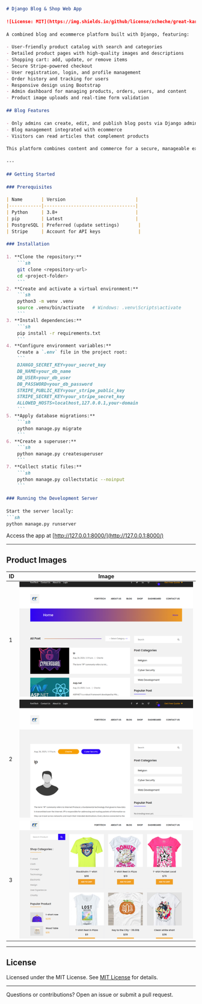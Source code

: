 
```markdown
# Django Blog & Shop Web App

![License: MIT](https://img.shields.io/github/license/xcheche/great-kart)

A combined blog and ecommerce platform built with Django, featuring:

- User-friendly product catalog with search and categories
- Detailed product pages with high-quality images and descriptions
- Shopping cart: add, update, or remove items
- Secure Stripe-powered checkout
- User registration, login, and profile management
- Order history and tracking for users
- Responsive design using Bootstrap
- Admin dashboard for managing products, orders, users, and content
- Product image uploads and real-time form validation

## Blog Features

- Only admins can create, edit, and publish blog posts via Django admin
- Blog management integrated with ecommerce
- Visitors can read articles that complement products

This platform combines content and commerce for a secure, manageable experience for users and administrators.

---

## Getting Started

### Prerequisites

| Name       | Version                          |
|------------|----------------------------------|
| Python     | 3.8+                             |
| pip        | Latest                           |
| PostgreSQL | Preferred (update settings)       |
| Stripe     | Account for API keys              |

### Installation

1. **Clone the repository:**
    ```sh
    git clone <repository-url>
    cd <project-folder>
    ```
2. **Create and activate a virtual environment:**
    ```sh
    python3 -m venv .venv
    source .venv/bin/activate   # Windows: .venv\Scripts\activate
    ```
3. **Install dependencies:**
    ```sh
    pip install -r requirements.txt
    ```
4. **Configure environment variables:**  
    Create a `.env` file in the project root:
    ```
    DJANGO_SECRET_KEY=your_secret_key
    DB_NAME=your_db_name
    DB_USER=your_db_user
    DB_PASSWORD=your_db_password
    STRIPE_PUBLIC_KEY=your_stripe_public_key
    STRIPE_SECRET_KEY=your_stripe_secret_key
    ALLOWED_HOSTS=localhost,127.0.0.1,your-domain
    ```
5. **Apply database migrations:**
    ```sh
    python manage.py migrate
    ```
6. **Create a superuser:**
    ```sh
    python manage.py createsuperuser
    ```
7. **Collect static files:**
    ```sh
    python manage.py collectstatic --noinput
    ```

### Running the Development Server

Start the server locally:
```sh
python manage.py runserver
```
Access the app at [http://127.0.0.1:8000/](http://127.0.0.1:8000/)

---

## Product Images

| ID | Image                                      |
|----|--------------------------------------------|
| 1  | ![Product 1](markdown-images/img1.png) |
| 2  | ![Product 2](markdown-images/img2.png) |
| 3  | ![Product 3](markdown-images/img3.png) |

---

## License

Licensed under the MIT License. See [MIT License](LICENSE) for details.

---

Questions or contributions? Open an issue or submit a pull request.
```

